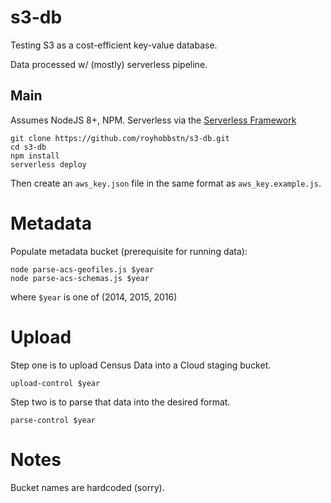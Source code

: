 # s3-db
Testing S3 as a cost-efficient key-value database.

Data processed w/ (mostly) serverless pipeline.


## Main

Assumes NodeJS 8+, NPM.
Serverless via the [Serverless Framework](https://serverless.com/)

```
git clone https://github.com/royhobbstn/s3-db.git
cd s3-db
npm install
serverless deploy

```

Then create an ```aws_key.json``` file in the same format as ```aws_key.example.js```.


# Metadata

Populate metadata bucket (prerequisite for running data):

```
node parse-acs-geofiles.js $year
node parse-acs-schemas.js $year
``` 

where ```$year``` is one of (2014, 2015, 2016)


# Upload

Step one is to upload Census Data into a Cloud staging bucket.

```
upload-control $year
```

Step two is to parse that data into the desired format.

```
parse-control $year
```

# Notes

Bucket names are hardcoded (sorry).